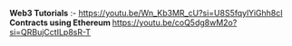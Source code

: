<strong> Web3 Tutorials</strong> :- https://youtu.be/Wn_Kb3MR_cU?si=U8S5fqylYiGhh8cI
<br>
<strong> Contracts using Ethereum </strong>https://youtu.be/coQ5dg8wM2o?si=QRBujCctILp8sR-T

